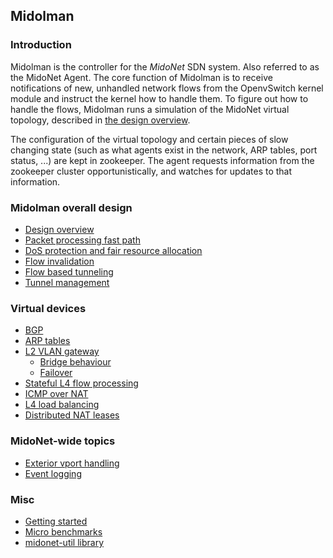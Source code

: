 ## Midolman

### Introduction

Midolman is the controller for the *MidoNet* SDN system.  Also referred to
as the MidoNet Agent. The core function of Midolman is to receive
notifications of new, unhandled network flows from the OpenvSwitch kernel
module and instruct the kernel how to handle them. To figure out how to
handle the flows, Midolman runs a simulation of the MidoNet virtual topology,
described in [the design overview](design-overview.md).

The configuration of the virtual topology and certain pieces of slow changing
state (such as what agents exist in the network, ARP tables, port status, ...)
are kept in zookeeper. The agent requests information from the zookeeper cluster
opportunistically, and watches for updates to that information.

### Midolman overall design

* [Design overview](design-overview.md)
* [Packet processing fast path](fast-path.md)
* [DoS protection and fair resource allocation](resource-protection.md)
* [Flow invalidation](midolman-flow-invalidation.md)
* [Flow based tunneling](flow-based-tunneling.md)
* [Tunnel management](tunnel-management.md)

### Virtual devices

* [BGP](midolman-bgp.md)
* [ARP tables](arp-table.md)
* [L2 VLAN gateway](l2-gateway.md)
  * [Bridge behaviour](device-behaviour.md)
  * [Failover](l2-gateway-failover.md)
* [Stateful L4 flow processing](stateful-packet-processing.md)
* [ICMP over NAT](icmp-over-nat.md)
* [L4 load balancing](load_balancing.md)
* [Distributed NAT leases](nat-leasing.md)

### MidoNet-wide topics

* [Exterior vport handling](exterior-vport-handling.md)
* [Event logging](event-logging.md)

### Misc

* [Getting started](getting-started.md)
* [Micro benchmarks](micro-benchmarks.md)
* [midonet-util library](midonet-util.md)
